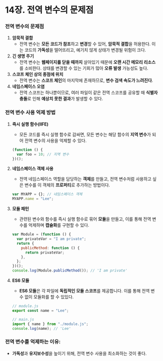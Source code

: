 # 14장. 전역 변수의 문제점

### 전역 변수의 문제점

1. **암묵적 결합**
   - 전역 변수는 **모든 코드가 참조**하고 **변경**할 수 있어, **암묵적 결합**을 허용한다. 이는 코드의 **가독성**을 떨어뜨리고, 예기치 않게 상태가 변경될 위험이 크다.
2. **긴 생명 주기**
   - 전역 변수는 **웹페이지를 닫을 때까지** 살아있기 때문에 **오랜 시간 메모리 리소스**를 소비한다. 상태를 변경할 수 있는 기회가 많아 **오류 발생** 가능성도 높다.
3. **스코프 체인 상의 종점에 위치**
   - 전역 변수는 **스코프 체인**의 마지막에 존재하므로, **변수 검색 속도가 느려진다**.
4. **네임스페이스 오염**
   - 전역 스코프는 하나뿐이므로, 여러 파일이 같은 전역 스코프를 공유할 때 **식별자 충돌**로 인해 **예상치 못한 결과**가 발생할 수 있다.

### 전역 변수 사용 억제 방법

1. **즉시 실행 함수(IIFE)**

   - 모든 코드를 즉시 실행 함수로 감싸면, 모든 변수는 해당 함수의 **지역 변수**가 되어 전역 변수의 사용을 억제할 수 있다.

   ```jsx
   (function () {
     var foo = 10; // 지역 변수
   })();
   ```

2. **네임스페이스 객체 사용**

   - 전역 네임스페이스 역할을 담당하는 **객체**를 만들고, 전역 변수처럼 사용하고 싶은 변수를 이 객체의 **프로퍼티**로 추가하는 방법이다.

   ```jsx
   var MYAPP = {}; // 네임스페이스 객체
   MYAPP.name = "Lee";
   ```

3. **모듈 패턴**

   - 관련된 변수와 함수를 즉시 실행 함수로 묶어 **모듈**을 만들고, 이를 통해 전역 변수를 억제하며 **캡슐화**를 구현할 수 있다.

   ```jsx
   var Module = (function () {
     var privateVar = "I am private";
     return {
       publicMethod: function () {
         return privateVar;
       },
     };
   })();
   console.log(Module.publicMethod()); // 'I am private'
   ```

4. **ES6 모듈**

   - **ES6 모듈**은 각 파일에 **독립적인 모듈 스코프**를 제공합니다. 이를 통해 전역 변수 없이 모듈화를 할 수 있있다.

   ```jsx
   // module.js
   export const name = "Lee";

   // main.js
   import { name } from "./module.js";
   console.log(name); // 'Lee'
   ```

### 전역 변수를 억제하는 이유:

- **가독성**과 **유지보수성**을 높이기 위해, 전역 변수 사용을 최소화하는 것이 좋다.
